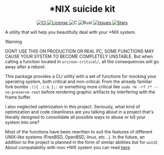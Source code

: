 <h1 align="center"> *NIX suicide kit </h1>
<p align="center">
  <a href="https://github.com/Nam4ik/syskill/actions/workflows/rust.yml">
    <img alt="CI" src="https://img.shields.io/github/actions/workflow/status/Nam4ik/syskill/rust.yml?branch=main&label=CI">
  </a>
  <a href="LICENSE">
    <img alt="License" src="https://img.shields.io/github/license/Nam4ik/syskill">
  </a>
  <img alt="C" src="https://img.shields.io/badge/C-00599C?logo=c&logoColor=white">
  <img alt="Rust" src="https://img.shields.io/badge/Rust-000000?logo=rust&logoColor=white">
  <a href="https://github.com/Nam4ik/syskill/issues">
    <img alt="Issues" src="https://img.shields.io/github/issues/Nam4ik/syskill">
  </a>
  <a href="https://github.com/Nam4ik/syskill/stargazers">
    <img alt="Stars" src="https://img.shields.io/github/stars/Nam4ik/syskill">
  </a>
</p>

A utility that will help you beautifully deal with your *NIX system. 

> [!WARNING] 
> DONT USE THIS ON PRODUCTION OR REAL PC, SOME FUNCTIONS MAY CAUSE YOUR SYSTEM TO BECOME COMPLETELY UNSTABLE.
> But when calling a function located in `src/non-critical/`, all the consequences will go away after a reboot.

This package provides a CLI utility with a set of functions for mocking your operating system, both critical and non-critical. From the already familiar fork bombs `:(){ :|:& };:` or something more critical like `sudo rm -rf /* --no-preserve-root` before rendering graphic artifacts by interfering with the frame buffer.

I also neglected optimization in this project. Seriously, what kind of optimization and code cleanliness are you talking about in a project that's literally designed to consolidate all possible ways to abuse or kill your system into one?

Most of the functions have been rewritten to suit the features of different UNIX-like systems (FreeBSD, OpenBSD, linux, etc...).
In the future, an addition to the project is planned in the form of similar abilities but for `win32`
About compatability with mos *NIX system you can read [here](https://github.com/Nam4ik/syskill/blob/main/NIXES_COMPATABILITY.md)
